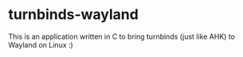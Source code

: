 # turnbinds-wayland
This is an application written in C to bring turnbinds (just like AHK) to Wayland on Linux :)
